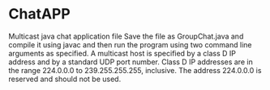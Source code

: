 # ChatAPP
Multicast java chat application file
Save the file as GroupChat.java and compile it using javac and then run the program using two command line arguments as specified. A multicast host is specified by a class D IP address and by a standard UDP port number. Class D IP addresses are in the range 224.0.0.0 to 239.255.255.255, inclusive. The address 224.0.0.0 is reserved and should not be used.
